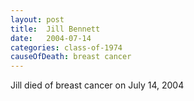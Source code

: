 ```yaml
---
layout: post
title:  Jill Bennett
date:   2004-07-14
categories: class-of-1974
causeOfDeath: breast cancer
---
```

Jill died of breast cancer on July 14, 2004
